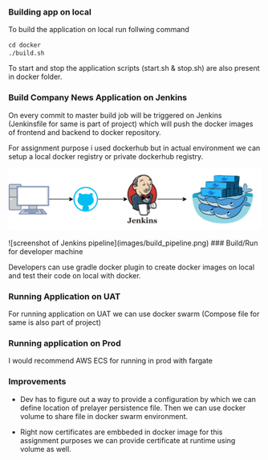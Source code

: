 ### Building app on local

To build the application on local run follwing command
```
cd docker
./build.sh
```

To start and stop the application scripts (start.sh & stop.sh) are also present in docker folder.

### Build Company News Application on Jenkins

On every commit to master build job will be triggered on Jenkins (Jenkinsfile for same is part of project) which will push the docker images of frontend and backend to docker repository.

For assignment purpose i used dockerhub but in actual environment we can setup a local docker registry or private dockerhub registry.

<p align="center">
  <img  src="images/jenkins.png">
</p>
![screenshot of Jenkins pipeline](images/build_pipeline.png)
### Build/Run for developer machine

Developers can use gradle docker plugin to create docker images on local and test their code on local with docker.

### Running Application on UAT

For running application on UAT we can use docker swarm (Compose file for same is also part of project)

### Running application on Prod

I would recommend AWS ECS for running in prod with fargate


### Improvements

* Dev has to figure out a way to provide a configuration by which we can define location of prelayer persistence file. Then we can use docker volume to share file in docker swarm environment.

* Right now certificates are embbeded in docker image for this assignment purposes we  can provide certificate at runtime using volume as well.
